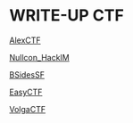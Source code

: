 # WRITE-UP CTF

<a href="https://github.com/Ne0Lux-C1Ph3r/WRITE-UP/tree/master/AlexCTF" target="_blank">AlexCTF</a>

<a href="https://github.com/Ne0Lux-C1Ph3r/WRITE-UP/tree/master/Nullcon_HackIM" target="_blank">Nullcon_HackIM</a>

<a href="https://github.com/Ne0Lux-C1Ph3r/WRITE-UP/tree/master/BSidesSF" target="_blank">BSidesSF</a>

<a href="https://github.com/Ne0Lux-C1Ph3r/WRITE-UP/tree/master/EasyCTF" target="_blank">EasyCTF</a>

<a href="https://github.com/Ne0Lux-C1Ph3r/WRITE-UP/tree/master/VolgaCTF" target="_blank">VolgaCTF</a>

